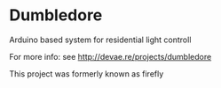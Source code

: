 Dumbledore
==========

Arduino based system for residential light controll

For more info: see http://devae.re/projects/dumbledore

This project was formerly known as firefly
